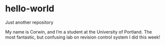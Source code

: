 # hello-world
Just another repository

My name is Corwin, and I’m a student at the University of Portland. 
The most fantastic, but confusing lab on revision control system I did this week!
